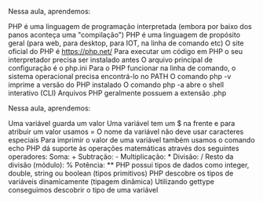 Nessa aula, aprendemos:

PHP é uma linguagem de programação interpretada (embora por baixo dos panos aconteça uma "compilação")
PHP é uma linguagem de propósito geral (para web, para desktop, para IOT, na linha de comando etc)
O site oficial do PHP é https://php.net/
Para executar um código em PHP o seu interpretador precisa ser instalado antes
O arquivo principal de configuração é o php.ini
Para o PHP funcionar na linha de comando, o sistema operacional precisa encontrá-lo no PATH
O comando php -v imprime a versão do PHP instalado
O comando php -a abre o shell interativo (CLI)
Arquivos PHP geralmente possuem a extensão .php

Nessa aula, aprendemos:

Uma variável guarda um valor
Uma variável tem um $ na frente e para atribuir um valor usamos =
O nome da variável não deve usar caracteres especiais
Para imprimir o valor de uma variável também usamos o comando echo
PHP dá suporte às operações matemáticas através dos seguintes operadores:
Soma: +
Subtração: -
Multiplicação: *
Divisão: /
Resto da divisão (módulo): %
Potência: **
PHP possui tipos de dados como integer, double, string ou boolean (tipos primitivos)
PHP descobre os tipos de variáveis dinamicamente (tipagem dinâmica)
Utilizando gettype conseguimos descobrir o tipo de uma variável
